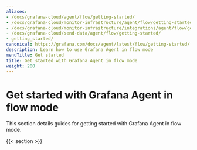 ```yaml
---
aliases:
- /docs/grafana-cloud/agent/flow/getting-started/
- /docs/grafana-cloud/monitor-infrastructure/agent/flow/getting-started/
- /docs/grafana-cloud/monitor-infrastructure/integrations/agent/flow/getting-started/
- /docs/grafana-cloud/send-data/agent/flow/getting-started/
- getting_started/
canonical: https://grafana.com/docs/agent/latest/flow/getting-started/
description: Learn how to use Grafana Agent in flow mode
menuTitle: Get started
title: Get started with Grafana Agent in flow mode
weight: 200
---
```


# Get started with Grafana Agent in flow mode

This section details guides for getting started with Grafana Agent in flow mode.

{{< section >}}
